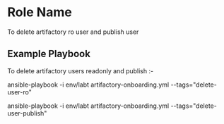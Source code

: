 Role Name
=========

To delete artifactory ro user and publish user

Example Playbook
----------------

To delete artifactory users readonly and publish :-

ansible-playbook -i env/labt artifactory-onboarding.yml --tags="delete-user-ro"

ansible-playbook -i env/labt artifactory-onboarding.yml --tags="delete-user-publish"


